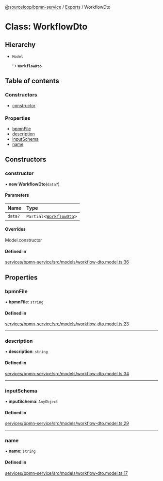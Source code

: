 [@sourceloop/bpmn-service](../README.md) / [Exports](../modules.md) / WorkflowDto

# Class: WorkflowDto

## Hierarchy

- `Model`

  ↳ **`WorkflowDto`**

## Table of contents

### Constructors

- [constructor](WorkflowDto.md#constructor)

### Properties

- [bpmnFile](WorkflowDto.md#bpmnfile)
- [description](WorkflowDto.md#description)
- [inputSchema](WorkflowDto.md#inputschema)
- [name](WorkflowDto.md#name)

## Constructors

### constructor

• **new WorkflowDto**(`data?`)

#### Parameters

| Name | Type |
| :------ | :------ |
| `data?` | `Partial`<[`WorkflowDto`](WorkflowDto.md)\> |

#### Overrides

Model.constructor

#### Defined in

[services/bpmn-service/src/models/workflow-dto.model.ts:36](https://github.com/sourcefuse/loopback4-microservice-catalog/blob/6c16af104/services/bpmn-service/src/models/workflow-dto.model.ts#L36)

## Properties

### bpmnFile

• **bpmnFile**: `string`

#### Defined in

[services/bpmn-service/src/models/workflow-dto.model.ts:23](https://github.com/sourcefuse/loopback4-microservice-catalog/blob/6c16af104/services/bpmn-service/src/models/workflow-dto.model.ts#L23)

___

### description

• **description**: `string`

#### Defined in

[services/bpmn-service/src/models/workflow-dto.model.ts:34](https://github.com/sourcefuse/loopback4-microservice-catalog/blob/6c16af104/services/bpmn-service/src/models/workflow-dto.model.ts#L34)

___

### inputSchema

• **inputSchema**: `AnyObject`

#### Defined in

[services/bpmn-service/src/models/workflow-dto.model.ts:29](https://github.com/sourcefuse/loopback4-microservice-catalog/blob/6c16af104/services/bpmn-service/src/models/workflow-dto.model.ts#L29)

___

### name

• **name**: `string`

#### Defined in

[services/bpmn-service/src/models/workflow-dto.model.ts:17](https://github.com/sourcefuse/loopback4-microservice-catalog/blob/6c16af104/services/bpmn-service/src/models/workflow-dto.model.ts#L17)
